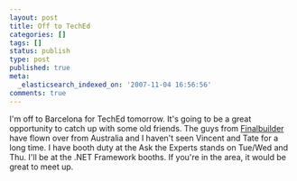 ```yaml
---
layout: post
title: Off to TechEd
categories: []
tags: []
status: publish
type: post
published: true
meta:
  _elasticsearch_indexed_on: '2007-11-04 16:56:56'
comments: true
---
```

<p></p>  <p>I'm off to Barcelona for TechEd tomorrow. It's going to be a great opportunity to catch up with some old friends. The guys from <a href="http://www.finalbuilder.com">Finalbuilder</a> have flown over from Australia and I haven't seen Vincent and Tate for a long time. I have booth duty at the Ask the Experts stands on Tue/Wed and Thu. I'll be at the .NET Framework booths. If you're in the area, it would be great to meet up. </p>
